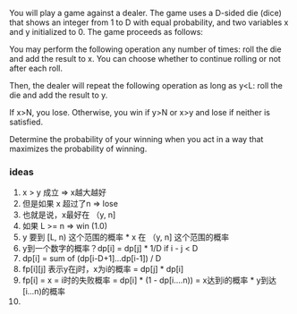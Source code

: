 You will play a game against a dealer. The game uses a 
D-sided die (dice) that shows an integer from 
1 to 
D with equal probability, and two variables 
x and 
y initialized to 
0. The game proceeds as follows:

You may perform the following operation any number of times: roll the die and add the result to 
x. You can choose whether to continue rolling or not after each roll.

Then, the dealer will repeat the following operation as long as 
y<L: roll the die and add the result to 
y.

If 
x>N, you lose. Otherwise, you win if 
y>N or 
x>y and lose if neither is satisfied.

Determine the probability of your winning when you act in a way that maximizes the probability of winning.

### ideas
1. x > y 成立 => x越大越好
2. 但是如果 x 超过了n => lose
3. 也就是说，x最好在 （y, n]
4. 如果 L >= n => win (1.0)
5. y 要到 [L, n) 这个范围的概率 * x 在 （y, n] 这个范围的概率
6. y到一个数字的概率？dp[i] = dp[j] * 1/D if i - j < D
7. dp[i] = sum of (dp[i-D+1]...dp[i-1]) / D 
8. fp[i][j] 表示y在j时，x为i的概率 = dp[j] * dp[i]
9. fp[i] = x = i时的失败概率 = dp[i] * (1 - dp[i....n)) = x达到i的概率 * y到达[i...n)的概率
10. 
